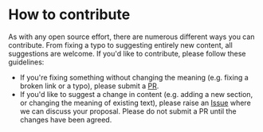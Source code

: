 # How to contribute

As with any open source effort, there are numerous different ways you can contribute. From fixing a typo to suggesting entirely new content, all suggestions are welcome. If you'd like to contribute, please follow these guidelines:

* If you're fixing something without changing the meaning \(e.g. fixing a broken link or a typo\), please submit a [PR](https://github.com/EqualExperts/chaos-day-playbook/pulls).
* If you'd like to suggest a change in content \(e.g. adding a new section, or changing the meaning of existing text\), please raise an [Issue](https://github.com/EqualExperts/chaos-day-playbook/issues) where we can discuss your proposal. Please do not submit a PR until the changes have been agreed.

